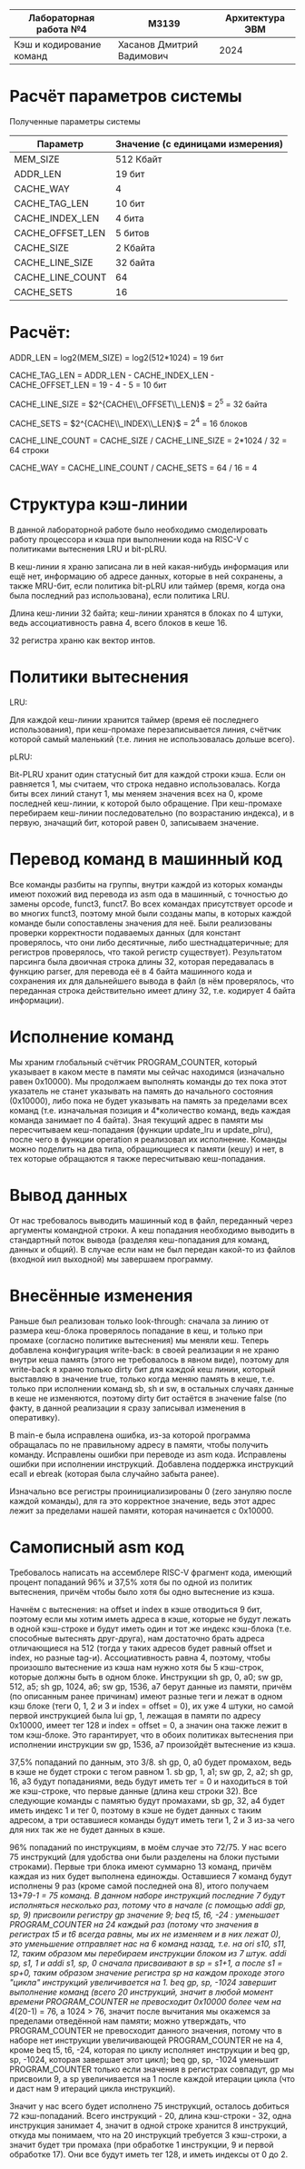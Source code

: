 | Лабораторная работа №4    | M3139                     | Архитектура ЭВМ |
| ------------------------- |---------------------------| ---- |
| Кэш и кодирование команд  | Хасанов Дмитрий Вадимович | 2024 |

# Расчёт параметров системы

Полученные параметры системы

| Параметр         | Значение (с единицами измерения) |
| ---------------- |----------------------------------|
| MEM_SIZE         | 512 Кбайт                        |
| ADDR_LEN         | 19 бит                           |
| CACHE_WAY        | 4                                |
| CACHE_TAG_LEN    | 10 бит                           |
| CACHE_INDEX_LEN  | 4 бита                           |
| CACHE_OFFSET_LEN | 5 битов                          |
| CACHE_SIZE       | 2 Кбайта                         |
| CACHE_LINE_SIZE  | 32 байта                         |
| CACHE_LINE_COUNT | 64                               |
| CACHE_SETS       | 16                               |

# Расчёт:

ADDR_LEN = log2(MEM_SIZE) = log2(512*1024) = 19 бит

CACHE_TAG_LEN = ADDR_LEN - CACHE_INDEX_LEN - CACHE_OFFSET_LEN = 19 - 4 - 5 = 10 бит

CACHE_LINE_SIZE = $2^{CACHE\\_OFFSET\\_LEN}$ = $2^5$ = 32 байта

CACHE_SETS = $2^{CACHE\\_INDEX\\_LEN}$ = $2^4$ = 16 блоков

CACHE_LINE_COUNT = CACHE_SIZE / CACHE_LINE_SIZE = 2*1024 / 32 = 64 строки

CACHE_WAY = CACHE_LINE_COUNT / CACHE_SETS = 64 / 16 = 4


# Структура кэш-линии

В данной лабораторной работе было необходимо смоделировать работу процессора и кэша при выполнении кода на RISC-V с политиками вытеснения LRU и bit-pLRU.

В кеш-линии я храню записана ли в ней какая-нибудь информация или ещё нет, информацию об адресе данных, которые в ней сохранены, а также MRU-бит, если политика bit-pLRU или таймер (время, когда она была последний раз использована), если политика LRU.

Длина кеш-линии 32 байта; кеш-линии хранятся в блоках по 4 штуки, ведь ассоциативность равна 4, всего блоков в кеше 16.

32 регистра храню как вектор интов.

# Политики вытеснения

LRU:

Для каждой кеш-линии хранится таймер (время её последнего использования), при кеш-промахе перезаписывается линия, счётчик которой самый маленький (т.е. линия не использовалась дольше всего).

pLRU:

Bit-PLRU хранит один статусный бит для каждой строки кэша. Если он равняется 1, мы считаем, что строка недавно использовалась. Когда биты всех линий станут 1, мы меняем значения всех на 0, кроме последней кеш-линии, к которой было обращение. При кеш-промахе перебираем кеш-линии последовательно (по возрастанию индекса), и в первую, значащий бит, которой равен 0, записываем значение.

# Перевод команд в машинный код

Все команды разбиты на группы, внутри каждой из которых команды имеют похожий вид перевода из asm ода в машинный, с точностью до замены opcode, funct3, funct7. Во всех командах присутствует opcode и во многих funct3, поэтому мной были созданы мапы, в которых каждой команде были сопоставлены значения для неё. Были реализованы проверки корректности подаваемых данных (для констант проверялось, что они либо десятичные, либо шестнадцатеричные; для регистров проверялось, что такой регистр существует). Результатом парсинга была двоичная строка длины 32, которая передавалась в функцию parser, для перевода её в 4 байта машинного кода и сохранения их для дальнейшего вывода в файл (в нём проверялось, что переданная строка действительно имеет длину 32, т.е. кодирует 4 байта информации).

# Исполнение команд

Мы храним глобальный счётчик PROGRAM_COUNTER, который указывает в каком месте в памяти мы сейчас находимся (изначально равен 0x10000). Мы продолжаем выполнять команды до тех пока этот указатель не станет указывать на память до начального состояния (0x10000), либо пока не будет указывать на память за пределами всех команд (т.е. изначальная позиция и 4*количество команд, ведь каждая команда занимает по 4 байта). Зная текущий адрес в памяти мы пересчитываем кеш-попадания (функции update_lru и update_plru), после чего в функции operation я реализовал их исполнение. Команды можно поделить на два типа, обращиющиеся к памяти (кешу) и нет, в тех которые обращаются я также пересчитываю кеш-попадания.

# Вывод данных

От нас требовалось выводить машинный код в файл, переданный через аргументы командной строки. А кеш попадания необходимо выводить в стандартный поток вывода (разделяя кеш-попадания для команд, данных и общий). В случае если нам не был передан какой-то из файлов (входной иил выходной) мы завершаем программу.

# Внесённые изменения

Раньше был реализован только look-through: сначала за линию от размера кеш-блока проверялось попадание в кеш, и только при промахе (согласно политике вытеснения) мы меняли кеш.
Теперь добавлена конфигурация write-back: в своей реализации я не храню внутри кеша память (этого не требовалось в явном виде), поэтому для write-back я храню только dirty бит для каждой кеш линии, который выставляю в значение true, только когда меняю память в кеше, т.е. только при исполнении команд sb, sh и sw, в остальных случаях данные в кеше не изменяются, поэтому dirty бит остаётся в значение false (по факту, в данной реализации я сразу записывал изменения в оперативку).

В main-е была исправлена ошибка, из-за которой программа обращалась по не правильному адресу в памяти, чтобы получить команду. 
Исправлены ошибки при переводе из asm кода. 
Исправлены ошибки при исполнении инструкций.
Добавлена поддержка инструкций ecall и ebreak (которая была случайно забыта ранее).

Изначально все регистры проинициализированы 0 (zero зануляю после каждой команды), для ra это корректное значение, ведь этот адрес лежит за пределами нашей памяти, которая начинается с 0х10000.

# Самописный asm код

Требовалось написать на ассемблере RISC-V фрагмент кода, имеющий процент попаданий 96% и 37,5% хотя бы по одной из политик вытеснения, причём чтобы было хотя бы одно вытеснение из кэша. 

Начнём с вытеснения: на offset и index в кэше отводиться 9 бит, поэтому если мы хотим иметь адреса в кэше, которые не будут лежать в одной кэш-строке и будут иметь один и тот же индекс кэш-блока (т.е. способные вытеснять друг-друга), нам достаточно брать адреса отличающиеся на 512 (тогда у таких адресов будет равный offset и index, но разные tag-и). Ассоциативность равна 4, поэтому, чтобы произошло вытеснение из кэша нам нужно хотя бы 5 кэш-строк, которые должны быть в одном блоке. Инструкции sh gp, 0, a0; sw gp, 512, a5; sh gp, 1024, a6; sw gp, 1536, a7  берут данные из памяти, причём (по описанным ранее причинам) имеют разные теги и лежат в одном кэш блоке (теги 0, 1, 2 и 3 и index = offset = 0), их уже 4 штуки, но самой первой инструкцией была lui gp, 1, лежащая в памяти по адресу 0x10000, имеет тег 128 и index = offset = 0, а значин она также лежит в том кэш-блоке. Это гарантирует, что в обоих политиках вытеснения при исполнении инструкции sw gp, 1536, a7 произойдёт вытеснение из кэша.

37,5% попаданий по данным, это 3/8. sh gp, 0, a0 будет промахом, ведь в кэше не будет строки с тегом равном 1. sb gp, 1, a1; sw gp, 2, a2; sh gp, 16, a3 будут попаданиями, ведь будут иметь тег = 0 и находиться в той же кэш-строке, что первые данные (длина кеш строки 32). Все следующие команды с памятью будут промахами, sb gp, 32, a4 будет иметь индекс 1 и тег 0, поэтому в кэше не будет данных с таким адресом, а три оставшиеся команды будут иметь теги 1, 2 и 3 из-за чего для них так же не будет данных в кэше.

96% попаданий по инструкциям, в моём случае это 72/75. У нас всего 75 инструкций (для удобства они были разделены на блоки пустыми строками). Первые три блока имеют суммарно 13 команд, причём каждая из них будет выполнена единожды. Оставшиеся 7 команд будут исполнены 9 раз (кроме самой последней она 8), итого получаем 13+7*9-1 = 75 команд. В данном наборе инструкций последние 7 будут исполняться несколько раз, потому что в начале (с помощью addi gp, sp, 9) присвоили регистру gp значение 9; beq t5, t6, -24 : уменьшает PROGRAM_COUNTER на 24 каждый раз (потому что значения в регистрах t5 и t6 всегда равны, мы их не изменяем и в них лежат 0), это уменьшение отправляет нас на 6 команд назад, т.е. на ori s10, s11, 12, таким образом мы перебираем инструкции блоком из 7 штук. addi sp, s1, 1 и addi s1, sp, 0 сначала присваивают в sp = s1+1, а после s1 = sp+0, таким образом значение регистра sp на каждом проходе этого "цикла" инструкций увеличивается на 1. beq gp, sp, -1024 завершит выполнение команд (всего 20 инструкций, значит в любой момент времени PROGRAM_COUNTER не превосходит 0х10000 более чем на 4*(20-1) = 76, а 1024 > 76, значит после вычитания мы окажемся за пределами отведённой нам памяти; можно утверждать, что PROGRAM_COUNTER не превосходит данного значения, потому что в наборе нет инструкции увеличивающей PROGRAM_COUNTER не на 4, кроме beq t5, t6, -24, которая по циклу исполняет инструкции и beq gp, sp, -1024, которая завершает этот цикл); beq gp, sp, -1024 уменьшит PROGRAM_COUNTER только если значения в регистрах совпадут, gp мы присвоили 9, а sp увеличивается на 1 после каждой итерации цикла (что и даст нам 9 итераций цикла инструкций).

Значит у нас всего будет исполнено 75 инструкций, осталось добиться 72 кэш-попаданий. Всего инструкций - 20, длина кэш-строки - 32, одна инструкция занимает 4, значит в одной строке хранится 8 инструкций, откуда мы понимаем, что на 20 инструкций требуется 3 кэш-строки, а значит будет три промаха (при обработке 1 инструкции, 9 и первой обработке 17). Они все будут иметь тег 128, и иметь индексы от 0 до 2.
